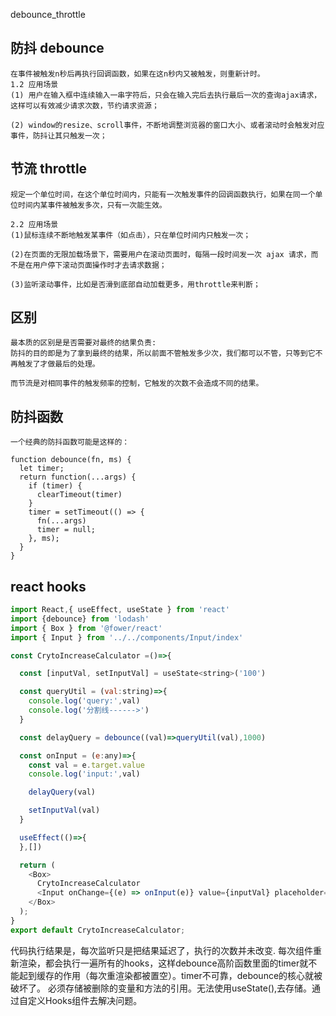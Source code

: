 debounce_throttle
## 防抖 debounce
```
在事件被触发n秒后再执行回调函数，如果在这n秒内又被触发，则重新计时。
1.2 应用场景
(1) 用户在输入框中连续输入一串字符后，只会在输入完后去执行最后一次的查询ajax请求，这样可以有效减少请求次数，节约请求资源；

(2) window的resize、scroll事件，不断地调整浏览器的窗口大小、或者滚动时会触发对应事件，防抖让其只触发一次；
```
## 节流 throttle
```
规定一个单位时间，在这个单位时间内，只能有一次触发事件的回调函数执行，如果在同一个单位时间内某事件被触发多次，只有一次能生效。

2.2 应用场景
(1)鼠标连续不断地触发某事件（如点击），只在单位时间内只触发一次；

(2)在页面的无限加载场景下，需要用户在滚动页面时，每隔一段时间发一次 ajax 请求，而不是在用户停下滚动页面操作时才去请求数据；

(3)监听滚动事件，比如是否滑到底部自动加载更多，用throttle来判断；
```

## 区别
```
最本质的区别是是否需要对最终的结果负责:
防抖的目的即是为了拿到最终的结果，所以前面不管触发多少次，我们都可以不管，只等到它不再触发了才做最后的处理。

而节流是对相同事件的触发频率的控制，它触发的次数不会造成不同的结果。
```

## 防抖函数
```
一个经典的防抖函数可能是这样的：

function debounce(fn, ms) {
  let timer;
  return function(...args) {
    if (timer) {
      clearTimeout(timer)
    }
    timer = setTimeout(() => {
      fn(...args)
      timer = null;
    }, ms);
  }
}
```

## react hooks
```js
import React,{ useEffect, useState } from 'react'
import {debounce} from 'lodash'
import { Box } from '@fower/react'
import { Input } from '../../components/Input/index'

const CrytoIncreaseCalculator =()=>{

  const [inputVal, setInputVal] = useState<string>('100')

  const queryUtil = (val:string)=>{
    console.log('query:',val)
    console.log('分割线------>')
  }

  const delayQuery = debounce((val)=>queryUtil(val),1000)

  const onInput = (e:any)=>{
    const val = e.target.value
    console.log('input:',val)

    delayQuery(val)

    setInputVal(val)
  }

  useEffect(()=>{
  },[])

  return (
    <Box>
      CrytoIncreaseCalculator 
      <Input onChange={(e) => onInput(e)} value={inputVal} placeholder="请输入价格"/>
    </Box>
  );
}
export default CrytoIncreaseCalculator;
```
代码执行结果是，每次监听只是把结果延迟了，执行的次数并未改变.
每次组件重新渲染，都会执行一遍所有的hooks，这样debounce高阶函数里面的timer就不能起到缓存的作用（每次重渲染都被置空）。timer不可靠，debounce的核心就被破坏了。
必须存储被删除的变量和方法的引用。无法使用useState(),去存储。通过自定义Hooks组件去解决问题。
```js

```
